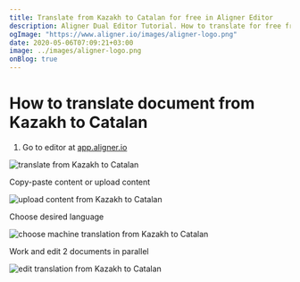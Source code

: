 ```yaml
---
title: Translate from Kazakh to Catalan for free in Aligner Editor
description: Aligner Dual Editor Tutorial. How to translate for free from Kazakh to Catalan. Aligner is multilingual document management platform. 
ogImage: "https://www.aligner.io/images/aligner-logo.png"
date: 2020-05-06T07:09:21+03:00
image: ../images/aligner-logo.png
onBlog: true
---
```


# How to translate document from Kazakh to Catalan

1. Go to editor at [app.aligner.io](https://app.aligner.io "Aligner App web page")

![translate from Kazakh to Catalan](../aligner-blank-editor.png "translate from Kazakh to Catalan")

Copy-paste content or upload content

![upload content from Kazakh to Catalan](../aligner-uploaded-document.png "upload content from Kazakh to Catalan")

Choose desired language

![choose machine translation from Kazakh to Catalan](../aligner-language-dropdown.png "choose machine translation from Kazakh to Catalan")

Work and edit 2 documents in parallel

![edit translation from Kazakh to Catalan](../aligner-double-sitded-editor.png "edit translation from Kazakh to Catalan")


